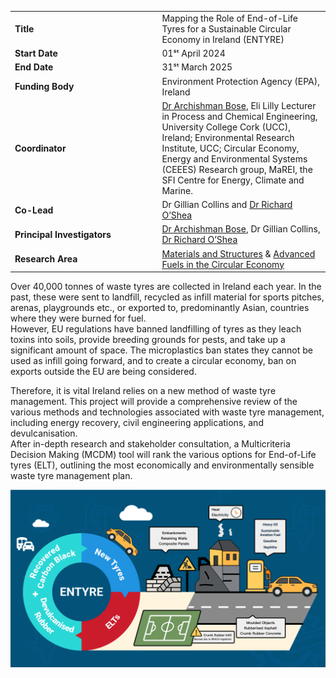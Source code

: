 <!-- split -->

|                             |     |
|-----------------------------|-----|
| **Title**                   | Mapping the Role of End-of-Life Tyres for a Sustainable Circular Economy in Ireland (ENTYRE)|
| **Start Date**              | 01ˢᵗ April 2024|
| **End Date**                | 31ˢᵗ March 2025|
| **Funding Body**            | Environment Protection Agency (EPA), Ireland|
| **Coordinator**             | [Dr Archishman Bose](https://www.ucc.ie/en/eri/researchers/archishmanbose/), Eli Lilly Lecturer in Process and Chemical Engineering, University College Cork (UCC), Ireland; Environmental Research Institute, UCC; Circular Economy, Energy and Environmental Systems (CEEES) Research group, MaREI, the SFI Centre for Energy, Climate and Marine. |
| **Co-Lead**                 | Dr Gillian Collins and [Dr Richard O’Shea](https://www.ucc.ie/en/research/people/physics/dr-richard-oshea/)|
| **Principal&nbsp;Investigators&nbsp;&nbsp;&nbsp;&nbsp;&nbsp;&nbsp;&nbsp;&nbsp;&nbsp;&nbsp;&nbsp;&nbsp;&nbsp;&nbsp;&nbsp;&nbsp;&nbsp;&nbsp;** | [Dr Archishman Bose](https://www.ucc.ie/en/eri/researchers/archishmanbose/), Dr Gillian Collins, [Dr Richard O’Shea](https://www.ucc.ie/en/research/people/physics/dr-richard-oshea/)|
| **Research Area**           | [Materials and Structures](https://www.ucc.ie/en/research/structure/materials-and-structures/) & [Advanced Fuels in the Circular Economy](https://www.ucc.ie/en/research/structure/advancedfuels/)|

<!-- split -->

Over 40,000 tonnes of waste tyres are collected in Ireland each year. In the past, these were sent to landfill, recycled as infill material for sports pitches, arenas, playgrounds etc., or exported to, predominantly Asian, countries where they were burned for fuel.  
However, EU regulations have banned landfilling of tyres as they leach toxins into soils, provide breeding grounds for pests, and take up a significant amount of space. The microplastics ban states they cannot be used as infill going forward, and to create a circular economy, ban on exports outside the EU are being considered.

Therefore, it is vital Ireland relies on a new method of waste tyre management. This project will provide a comprehensive review of the various methods and technologies associated with waste tyre management, including energy recovery, civil engineering applications, and devulcanisation.  
After in-depth research and stakeholder consultation, a Multicriteria Decision Making (MCDM) tool will rank the various options for End-of-Life tyres (ELT), outlining the most economically and environmentally sensible waste tyre management plan.

<!-- split -->
![ENTYRE Project](./assets/WebBanner.png)
